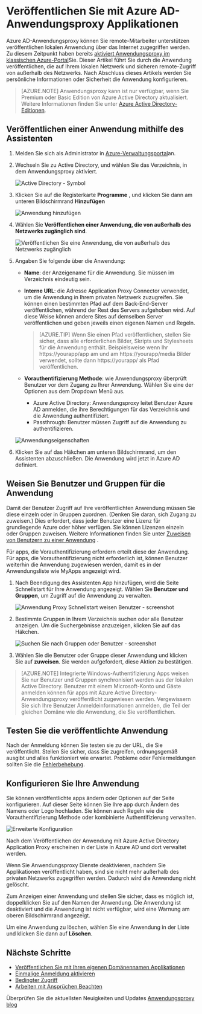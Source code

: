 <properties
    pageTitle="Apps mit Azure AD-Anwendungsproxy veröffentlichen | Microsoft Azure"
    description="Lokale Anwendung in die Cloud mit Azure AD-Anwendungsproxy zu veröffentlichen."
    services="active-directory"
    documentationCenter=""
    authors="kgremban"
    manager="femila"
    editor=""/>

<tags
    ms.service="active-directory"
    ms.workload="identity"
    ms.tgt_pltfrm="na"
    ms.devlang="na"
    ms.topic="get-started-article"
    ms.date="07/19/2016"
    ms.author="kgremban"/>


# <a name="publish-applications-using-azure-ad-application-proxy"></a>Veröffentlichen Sie mit Azure AD-Anwendungsproxy Applikationen

Azure AD-Anwendungsproxy können Sie remote-Mitarbeiter unterstützen veröffentlichen lokalen Anwendung über das Internet zugegriffen werden. Zu diesem Zeitpunkt haben bereits [aktiviert Anwendungsproxy im klassischen Azure-Portal](active-directory-application-proxy-enable.md)Sie. Dieser Artikel führt Sie durch die Anwendung veröffentlichen, die auf Ihrem lokalen Netzwerk und sicheren remote-Zugriff von außerhalb des Netzwerks. Nach Abschluss dieses Artikels werden Sie persönliche Informationen oder Sicherheit die Anwendung konfigurieren.

> [AZURE.NOTE] Anwendungsproxy kann ist nur verfügbar, wenn Sie Premium oder Basic Edition von Azure Active Directory aktualisiert. Weitere Informationen finden Sie unter [Azure Active Directory-Editionen](active-directory-editions.md).

## <a name="publish-an-app-using-the-wizard"></a>Veröffentlichen einer Anwendung mithilfe des Assistenten

1. Melden Sie sich als Administrator in [Azure-Verwaltungsportal](https://manage.windowsazure.com/)an.
2. Wechseln Sie zu Active Directory, und wählen Sie das Verzeichnis, in dem Anwendungsproxy aktiviert.

    ![Active Directory - Symbol](./media/active-directory-application-proxy-publish/ad_icon.png)

3. Klicken Sie auf die Registerkarte **Programme** , und klicken Sie dann am unteren Bildschirmrand **Hinzufügen**

    ![Anwendung hinzufügen](./media/active-directory-application-proxy-publish/aad_appproxy_selectdirectory.png)

4. Wählen Sie **Veröffentlichen einer Anwendung, die von außerhalb des Netzwerks zugänglich sind**.

    ![Veröffentlichen Sie eine Anwendung, die von außerhalb des Netzwerks zugänglich](./media/active-directory-application-proxy-publish/aad_appproxy_addapp.png)

5. Angaben Sie folgende über die Anwendung:

    - **Name**: der Anzeigename für die Anwendung. Sie müssen im Verzeichnis eindeutig sein.
    - **Interne URL**: die Adresse Application Proxy Connector verwendet, um die Anwendung in Ihrem privaten Netzwerk zuzugreifen. Sie können einen bestimmten Pfad auf dem Back-End-Server veröffentlichen, während der Rest des Servers aufgehoben wird. Auf diese Weise können andere Sites auf demselben Server veröffentlichen und geben jeweils einen eigenen Namen und Regeln.

        > [AZURE.TIP] Wenn Sie einen Pfad veröffentlichen, stellen Sie sicher, dass alle erforderlichen Bilder, Skripts und Stylesheets für die Anwendung enthält. Beispielsweise wenn Ihr https://yourapp/app am und am https://yourapp/media Bilder verwendet, sollte dann https://yourapp/ als Pfad veröffentlichen.

    - **Vorauthentifizierung Methode**: wie Anwendungsproxy überprüft Benutzer vor dem Zugang zu Ihrer Anwendung. Wählen Sie eine der Optionen aus dem Dropdown Menü aus.

        - Azure Active Directory: Anwendungsproxy leitet Benutzer Azure AD anmelden, die ihre Berechtigungen für das Verzeichnis und die Anwendung authentifiziert.
        - Passthrough: Benutzer müssen Zugriff auf die Anwendung zu authentifizieren.

    ![Anwendungseigenschaften](./media/active-directory-application-proxy-publish/aad_appproxy_appproperties.png)  

6. Klicken Sie auf das Häkchen am unteren Bildschirmrand, um den Assistenten abzuschließen. Die Anwendung wird jetzt in Azure AD definiert.


## <a name="assign-users-and-groups-to-the-application"></a>Weisen Sie Benutzer und Gruppen für die Anwendung

Damit der Benutzer Zugriff auf Ihre veröffentlichten Anwendung müssen Sie diese einzeln oder in Gruppen zuordnen. (Denken Sie daran, sich Zugang zu zuweisen.) Dies erfordert, dass jeder Benutzer eine Lizenz für grundlegende Azure oder höher verfügen. Sie können Lizenzen einzeln oder Gruppen zuweisen. Weitere Informationen finden Sie unter [Zuweisen von Benutzern zu einer Anwendung](active-directory-applications-guiding-developers-assigning-users.md) . 

Für apps, die Vorauthentifizierung erfordern erteilt diese der Anwendung. Für apps, die Vorauthentifizierung nicht erforderlich ist, können Benutzer weiterhin die Anwendung zugewiesen werden, damit es in der Anwendungsliste wie MyApps angezeigt wird.

1. Nach Beendigung des Assistenten App hinzufügen, wird die Seite Schnellstart für Ihre Anwendung angezeigt. Wählen Sie **Benutzer und Gruppen**, um Zugriff auf die Anwendung zu verwalten.

    ![Anwendung Proxy Schnellstart weisen Benutzer - screenshot](./media/active-directory-application-proxy-publish/aad_appproxy_usersgroups.png)

2. Bestimmte Gruppen in Ihrem Verzeichnis suchen oder alle Benutzer anzeigen. Um die Suchergebnisse anzuzeigen, klicken Sie auf das Häkchen.

    ![Suchen Sie nach Gruppen oder Benutzer - screenshot](./media/active-directory-application-proxy-publish/aad_appproxy_search.png)

2. Wählen Sie die Benutzer oder Gruppe dieser Anwendung und klicken Sie auf **zuweisen**. Sie werden aufgefordert, diese Aktion zu bestätigen.

> [AZURE.NOTE] Integrierte Windows-Authentifizierung Apps weisen Sie nur Benutzer und Gruppen synchronisiert werden aus der lokalen Active Directory. Benutzer mit einem Microsoft-Konto und Gäste anmelden können für apps mit Azure Active Directory-Anwendungsproxy veröffentlicht zugewiesen werden. Vergewissern Sie sich Ihre Benutzer Anmeldeinformationen anmelden, die Teil der gleichen Domäne wie die Anwendung, die Sie veröffentlichen.

## <a name="test-your-published-application"></a>Testen Sie die veröffentlichte Anwendung

Nach der Anmeldung können Sie testen sie zu der URL, die Sie veröffentlicht. Stellen Sie sicher, dass Sie zugreifen, ordnungsgemäß ausgibt und alles funktioniert wie erwartet. Probleme oder Fehlermeldungen sollten Sie die [Fehlerbehebung](active-directory-application-proxy-troubleshoot.md).

## <a name="configure-your-application"></a>Konfigurieren Sie Ihre Anwendung

Sie können veröffentlichte apps ändern oder Optionen auf der Seite konfigurieren. Auf dieser Seite können Sie Ihre app durch Ändern des Namens oder Logo hochladen. Sie können auch Regeln wie die Vorauthentifizierung Methode oder kombinierte Authentifizierung verwalten.

![Erweiterte Konfiguration](./media/active-directory-application-proxy-publish/aad_appproxy_configure.png)


Nach dem Veröffentlichen der Anwendung mit Azure Active Directory Application Proxy erscheinen in der Liste in Azure AD und dort verwaltet werden.

Wenn Sie Anwendungsproxy Dienste deaktivieren, nachdem Sie Applikationen veröffentlicht haben, sind sie nicht mehr außerhalb des privaten Netzwerks zugegriffen werden. Dadurch wird die Anwendung nicht gelöscht.

Zum Anzeigen einer Anwendung und stellen Sie sicher, dass es möglich ist, doppelklicken Sie auf den Namen der Anwendung. Die Anwendung ist deaktiviert und die Anwendung ist nicht verfügbar, wird eine Warnung am oberen Bildschirmrand angezeigt.

Um eine Anwendung zu löschen, wählen Sie eine Anwendung in der Liste und klicken Sie dann auf **Löschen**.

## <a name="next-steps"></a>Nächste Schritte

- [Veröffentlichen Sie mit Ihren eigenen Domänennamen Applikationen](active-directory-application-proxy-custom-domains.md)
- [Einmalige Anmeldung aktivieren](active-directory-application-proxy-sso-using-kcd.md)
- [Bedingter Zugriff](active-directory-application-proxy-conditional-access.md)
- [Arbeiten mit Ansprüchen Beachten](active-directory-application-proxy-claims-aware-apps.md)

Überprüfen Sie die aktuellsten Neuigkeiten und Updates [Anwendungsproxy blog](http://blogs.technet.com/b/applicationproxyblog/)
